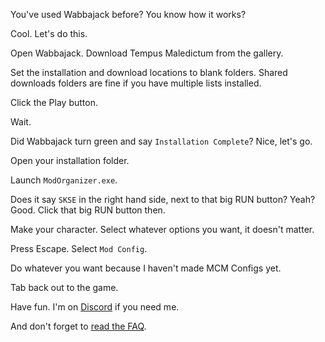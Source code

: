 You've used Wabbajack before? You know how it works?

Cool. Let's do this.

Open Wabbajack. Download Tempus Maledictum from the gallery.

Set the installation and download locations to blank folders. Shared downloads folders are fine if you have multiple lists installed.

Click the Play button.

Wait.

Did Wabbajack turn green and say `Installation Complete`? Nice, let's go.

Open your installation folder.

Launch `ModOrganizer.exe`.

Does it say `SKSE` in the right hand side, next to that big RUN button? Yeah? Good. Click that big RUN button then.

Make your character. Select whatever options you want, it doesn't matter.

Press Escape. Select `Mod Config`.

Do whatever you want because I haven't made MCM Configs yet.

Tab back out to the game.

Have fun. I'm on [Discord](https://discord.gg/yABEjwB) if you need me.

And don't forget to [read the FAQ](https://github.com/LivelyDismay/Learn-To-Mod/blob/main/wabbajack-stuff/TempusMaledictumReadmeFAQ.md).
